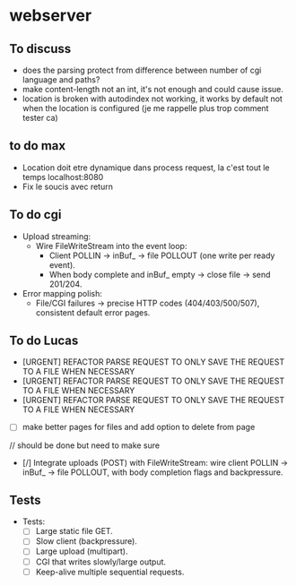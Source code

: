 # webserver

## To discuss

- does the parsing protect from difference between number of cgi language and paths?
- make content-length not an int, it's not enough and could cause issue.
- location is broken with autodindex not working, it works by default not when the location is configured (je me rappelle plus trop comment tester ca)

## to do max

- Location doit etre dynamique dans process request, la c'est tout le temps localhost:8080
- Fix le soucis avec return

## To do cgi

- Upload streaming:
  - Wire FileWriteStream into the event loop:
    - Client POLLIN → inBuf\_ → file POLLOUT (one write per ready event).
    - When body complete and inBuf\_ empty → close file → send 201/204.
- Error mapping polish:
  - File/CGI failures → precise HTTP codes (404/403/500/507), consistent default error pages.

## To do Lucas

- [URGENT] REFACTOR PARSE REQUEST TO ONLY SAVE THE REQUEST TO A FILE WHEN NECESSARY
- [URGENT] REFACTOR PARSE REQUEST TO ONLY SAVE THE REQUEST TO A FILE WHEN NECESSARY
- [URGENT] REFACTOR PARSE REQUEST TO ONLY SAVE THE REQUEST TO A FILE WHEN NECESSARY

- [ ] make better pages for files and add option to delete from page

// should be done but need to make sure

- [/] Integrate uploads (POST) with FileWriteStream: wire client POLLIN → inBuf\_ → file POLLOUT, with body completion flags and backpressure.

## Tests

- Tests:
  - [ ] Large static file GET.
  - [ ] Slow client (backpressure).
  - [ ] Large upload (multipart).
  - [ ] CGI that writes slowly/large output.
  - [ ] Keep-alive multiple sequential requests.
